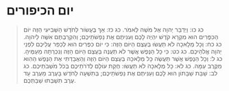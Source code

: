 # יום הכיפורים

> כג כו: וַיְדַבֵּר יְהוָה אֶל מֹשֶׁה לֵּאמֹר.
> כג כז: אַךְ בֶּעָשׂוֹר לַחֹדֶשׁ הַשְּׁבִיעִי הַזֶּה יוֹם הַכִּפֻּרִים הוּא מִקְרָא קֹדֶשׁ יִהְיֶה לָכֶם וְעִנִּיתֶם אֶת נַפְשֹׁתֵיכֶם; וְהִקְרַבְתֶּם אִשֶּׁה לַיהוָה.
> כג כח: וְכָל מְלָאכָה לֹא תַעֲשׂוּ בְּעֶצֶם הַיּוֹם הַזֶּה:  כִּי יוֹם כִּפֻּרִים הוּא לְכַפֵּר עֲלֵיכֶם לִפְנֵי יְהוָה אֱלֹהֵיכֶם.
> כג כט: כִּי כָל הַנֶּפֶשׁ אֲשֶׁר לֹא תְעֻנֶּה בְּעֶצֶם הַיּוֹם הַזֶּה וְנִכְרְתָה מֵעַמֶּיהָ.
> כג ל: וְכָל הַנֶּפֶשׁ אֲשֶׁר תַּעֲשֶׂה כָּל מְלָאכָה בְּעֶצֶם הַיּוֹם הַזֶּה וְהַאֲבַדְתִּי אֶת הַנֶּפֶשׁ הַהִוא מִקֶּרֶב עַמָּהּ.
> כג לא: כָּל מְלָאכָה לֹא תַעֲשׂוּ:  חֻקַּת עוֹלָם לְדֹרֹתֵיכֶם בְּכֹל מֹשְׁבֹתֵיכֶם.
> כג לב: שַׁבַּת שַׁבָּתוֹן הוּא לָכֶם וְעִנִּיתֶם אֶת נַפְשֹׁתֵיכֶם; בְּתִשְׁעָה לַחֹדֶשׁ בָּעֶרֶב מֵעֶרֶב עַד עֶרֶב תִּשְׁבְּתוּ שַׁבַּתְּכֶם. 
 

